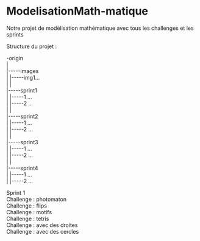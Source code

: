 # ModelisationMath-matique
Notre projet de modélisation mathématique avec tous les challenges et les sprints

Structure du projet :

-origin  
|  
|-----images  
|	|-----img1...  
|	|  
|-----sprint1  
|	|-----1 ...  
|	|-----2 ...  
|	|  
|-----sprint2  
|	|-----1 ...  
|	|-----2 ...  
|	|  
|-----sprint3  
|	|-----1 ...  
|	|-----2 ...  
|	|  
|-----sprint4  
|	|-----1 ...  
|	|-----2 ...  

Sprint 1  
Challenge : photomaton  
Challenge : flips  
Challenge : motifs  
Challenge : tetris  
Challenge : avec des droites  
Challenge : avec des cercles  
